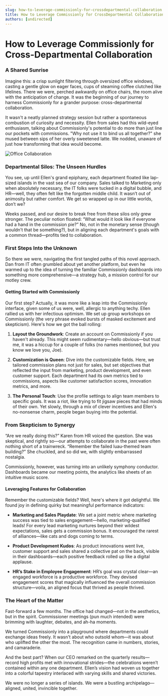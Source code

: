 ```yaml
---
slug: how-to-leverage-commissionly-for-crossdepartmental-collaboration
title: How to Leverage Commissionly for CrossDepartmental Collaboration
authors: [undirected]
---
```



# How to Leverage Commissionly for Cross-Departmental Collaboration

### A Shared Sunrise

Imagine this: a crisp sunlight filtering through oversized office windows, casting a gentle glow on eager faces, cups of steaming coffee clutched like lifelines. There we were, perched awkwardly on office chairs, the room alive with the anticipation of change. It was the beginning of our journey to harness Commissionly for a grander purpose: cross-departmental collaboration.

It wasn't a neatly planned strategy session but rather a spontaneous combustion of curiosity and necessity. Ellen from sales had this wild-eyed enthusiasm, talking about Commissionly's potential to do more than just line our pockets with commissions. "Why not use it to bind us all together?" she mused between sips of her overly sweetened latte. We nodded, unaware of just how transforming that idea would become.

![Office Collaboration](image_url_placeholder)

### Departmental Silos: The Unseen Hurdles

You see, up until Ellen's grand epiphany, each department floated like lap-sized islands in the vast sea of our company. Sales talked to Marketing only when absolutely necessary, the IT folks were tucked in a digital bubble, and HR—well, they often felt like the forgotten middle child. It wasn’t out of animosity but rather comfort. We get so wrapped up in our little worlds, don’t we?

Weeks passed, and our desire to break free from these silos only grew stronger. The peculiar notion floated: “What would it look like if everyone had a hand in the commission pie?” No, not in the monetary sense (though wouldn’t that be something?), but in aligning each department's goals with a common thread—profits tied to collaboration.

### First Steps Into the Unknown

So there we were, navigating the first tangled paths of this novel approach. Dan from IT often grumbled about yet another platform, but even he warmed up to the idea of turning the familiar Commissionly dashboards into something more comprehensive—a strategy hub, a mission control for our motley crew.

#### Getting Started with Commissionly

Our first step? Actually, it was more like a leap into the Commissionly interface, given some of us were, well, allergic to anything techy. Ellen rallied us with her infectious optimism. We set up group workshops on Commissionly (the very phrase evoked bursts of masked excitement and skepticism). Here's how we got the ball rolling:

1. **Layout the Groundwork**: Create an account on Commissionly if you haven't already. This might seem rudimentary—hello obvious—but trust me, it was a hiccup for a couple of folks (no names mentioned, but you know we love you, Joe).

2. **Customization is Queen**: Dive into the customizable fields. Here, we tailored commission plans not just for sales, but set objectives that reflected the input from marketing, product development, and even customer support. Each department had its own metrics tied to commissions, aspects like customer satisfaction scores, innovation metrics, and more.

3. **The Personal Touch**: Use the profile settings to align team members to specific goals. It was a riot, like trying to fit jigsaw pieces that had minds of their own. Yet slowly, through a mix of clever incentives and Ellen's no-nonsense charm, people began buying into the potential.

### From Skepticism to Synergy

“Are we really doing this?” Karen from HR voiced the question. She was skeptical, and rightly so—our attempts to collaborate in the past were often nothing short of a trainwreck. “Remember the failed luau-themed team building?” She chuckled, and so did we, with slightly embarrassed nostalgia.

Commissionly, however, was turning into an unlikely symphony conductor. Dashboards became our meeting points, the analytics like sheets of an intuitive music score.

#### Leveraging Features for Collaboration

Remember the customizable fields? Well, here's where it got delightful. We found joy in defining quirky but meaningful performance indicators:

- **Marketing and Sales Playdate**: We set a joint metric where marketing success was tied to sales engagement—hello, marketing-qualified leads! For every lead marketing nurtures beyond their wildest expectations, sales gets a commission bonus. It encouraged the rarest of alliances—like cats and dogs coming to terms.

- **Product Development Kudos**: As product innovations went live, customer support and sales shared a collective pat on the back, visible in their dashboards—each positive feedback rolled up like a digital applause.

- **HR’s Stake in Employee Engagement**: HR’s goal was crystal clear—an engaged workforce is a productive workforce. They devised engagement scores that magically influenced the overall commission structure—voila, an aligned focus that thrived as people thrived.

### The Heart of the Matter

Fast-forward a few months. The office had changed—not in the aesthetics, but in the spirit. Commissioner meetings (pun much intended) were brimming with laughter, debates, and ah-ha moments.

We turned Commissionly into a playground where departments could exchange ideas freely. It wasn't about who outsold whom—it was about who uplifted the other the most. The recognition came in numbers, stories, and camaraderie.

And the best part? When our CEO remarked on the quarterly results—record high profits met with innovational strides—the celebrations weren’t contained within any one department. Ellen’s vision had woven us together into a colorful tapestry interlaced with varying skills and shared victories. 

We were no longer a series of islands. We were a bustling archipelago—aligned, united, invincible together.